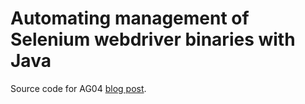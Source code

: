 # Automating management of Selenium webdriver binaries with Java

Source code for AG04 [blog post](https://medium.com/agency04/automating-management-of-selenium-webdriver-binaries-with-java-3a70c4a9b2d5).
